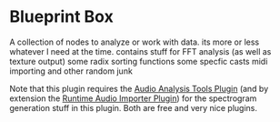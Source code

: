 # Blueprint Box
 A collection of nodes to analyze or work with data. its more or less whatever I need at the time.
 contains stuff for FFT analysis (as well as texture output)
 some radix sorting functions
 some specfic casts
 midi importing
 and other random junk

Note that this plugin requires the [Audio Analysis Tools Plugin](https://github.com/gtreshchev/AudioAnalysisTools) (and by extension the [Runtime Audio Importer Plugin](https://github.com/gtreshchev/RuntimeAudioImporter)) for the spectrogram generation stuff in this plugin. Both are free and very nice plugins.
